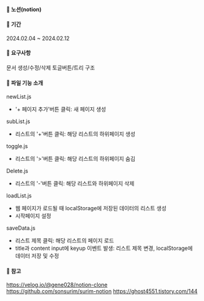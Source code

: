 #### 🌱 노션(notion)

#### 🌱 기간

2024.02.04 ~ 2024.02.12

#### 🌱 요구사항

문서 생성/수정/삭제
토글버튼/트리 구조

#### 🌱 파일 기능 소개

newList.js
- '+ 페이지 추가'버튼 클릭: 새 페이지 생성

subList.js
- 리스트의 '+'버튼 클릭: 해당 리스트의 하위페이지 생성

toggle.js
- 리스트의 '>'버튼 클릭: 해당 리스트의 하위페이지 숨김

Delete.js
- 리스트의 '-'버튼 클릭: 해당 리스트와 하위페이지 삭제

loadList.js
- 웹 페이지가 로드될 때 localStorage에 저장된 데이터의 리스트 생성
- 시작페이지 설정

saveData.js
- 리스트 제목 클릭: 해당 리스트의 페이지 로드
- title과 content input에 keyup 이벤트 발생: 리스트 제목 변경, localStorage에 데이터 저장 및 수정

#### 🌱 참고

https://velog.io/@gene028/notion-clone
https://github.com/sonsurim/surim-notion
https://ghost4551.tistory.com/144
